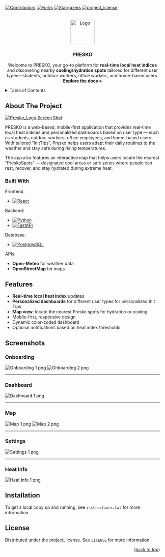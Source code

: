 <a id="readme-top"></a>

[![Contributors][contributors-shield]][contributors-url]
[![Forks][forks-shield]][forks-url]
[![Stargazers][stars-shield]][stars-url]
[![project_license][license-shield]][license-url]

<!-- PROJECT LOGO -->
<br />
<div align="center">
  <a href="(https://github.com/neophiles/KlimaTech">
    <img src="frontend/public/logo/presko-logo.png" alt="Logo" width="80" height="auto">
  </a>

<h3 align="center">PRESKO</h3>

  <p align="center">
    Welcome to PRESKO, your go-to platform for <b>real-time local heat indices</b> and discovering nearby <b>cooling/hydration spots</b> tailored for different user types—students, outdoor workers, office workers, and home-based users.
    <br />
    <a href="https://github.com/neophiles/KlimaTech"><strong>Explore the docs »</strong></a>
    <br />
</div>



<!-- TABLE OF CONTENTS -->
<details>
  <summary>Table of Contents</summary>
  <ol>
    <li>
      <a href="#about-the-project">About The Project</a>
      <ul>
        <li><a href="#built-with">Built With</a></li>
      </ul>
    </li>
    <li><a href="#features">Features</a></li>
    <li><a href="#screenshots">Screenshots</a></li>
    <li><a href="#installation">Installation</a></li>
    <li><a href="#license">License</a></li>
    <li><a href="#contact">Contact</a></li>
  </ol>
</details>


<!-- ABOUT THE PROJECT -->
## About The Project

[![Presko_Logo Screen Shot][Presko-screenshot]](https://github.com/neophiles/KlimaTech/blob/main/frontend/public/logo/name_logo.png)

PRESKO is a web-based, mobile-first application that provides real-time local heat indices and personalized dashboards based on user type — such as students, outdoor workers, office employees, and home-based users.
With tailored “InitTips”, Presko helps users adapt their daily routines to the weather and stay safe during rising temperatures.

The app also features an interactive map that helps users locate the nearest “PreskoSpots” — designated cool areas or safe zones where people can rest, recover, and stay hydrated during extreme heat.


### Built With

Frontend:
- [![React][React.js]][React-url]

Backend:
- [![Python][Python]][Python-url]
- [![FastAPI][FastAPI]][FastAPI-url]

Database:
- [![PostgresSQL][Postgres]][Postgres-url]

APIs:
- **Open-Meteo** for weather data
- **OpenStreetMap** for maps


<!-- FEATURES -->

## Features
- **Real-time local heat index** updates
- **Personalized dashboards** for different user types for personalized Init Tips.
- **Map view**: locate the nearest Presko spots for hydration or cooling
- Mobile-first, responsive design
- Dynamic color-coded dashboard 
- Optional notifications based on heat index thresholds


<!-- SCREENSHOTS -->
## Screenshots

<div>
  <h3>Onboarding</h3>
    <span><img src="demo_screenshots/Onboarding1.png" alt="Onboarding 1 png"> 
    <img src="demo_screenshots/Onboarding2.png" alt="Onboarding 2 png"> </span>
  <hr>
  <h3>Dashboard</h3>
    <img src="demo_screenshots/Dashboard1.png" alt="Dashboard 1 png">
  <hr>
  <h3>Map</h3>
    <img src="demo_screenshots/Map1.png" alt="Map 1 png">
  <img src="demo_screenshots/Map2.png" alt="Map 2 png">
  <hr>
  <h3>Settings</h3>
    <img src="demo_screenshots/Settings1.png" alt="Settings 1 png">
  <hr>
  <h3>Heat Info</h3>
    <img src="demo_screenshots/HeatInfo1.png" alt="Heat Info 1 png">
</div>

<!-- INSTALLATION -->
## Installation

To get a local copy up and running, see `instructions.txt` for more information.

<!-- LICENSE -->
## License

Distributed under the project_license. See `LICENSE` for more information.

<p align="right">(<a href="#readme-top">back to top</a>)</p>





<!-- MARKDOWN LINKS & IMAGES -->
<!-- https://www.markdownguide.org/basic-syntax/#reference-style-links -->
[contributors-shield]: https://img.shields.io/github/contributors/neophiles/KlimaTech.svg?style=for-the-badge
[contributors-url]: https://github.com/neophiles/KlimaTech/graphs/contributors
[forks-shield]: https://img.shields.io/github/forks/neophiles/KlimaTech.svg?style=for-the-badge
[forks-url]: https://github.com/neophiles/KlimaTech/network/members
[stars-shield]: https://img.shields.io/github/stars/neophiles/KlimaTech.svg?style=for-the-badge
[stars-url]: https://github.com/neophiles/KlimaTech/stargazers
[license-shield]: https://img.shields.io/github/license/neophiles/KlimaTech.svg?style=for-the-badge
[license-url]: https://github.com/neophiles/KlimaTech/blob/main/LICENSE
[Presko-screenshot]: frontend/public/logo/name_logo.png
<!-- Shields.io badges-->
[React.js]: https://img.shields.io/badge/React-20232A?style=for-the-badge&logo=react&logoColor=61DAFB
[React-url]: https://reactjs.org/
[Postgres]: https://img.shields.io/badge/Postgres-%23316192.svg?logo=postgresql&logoColor=white
[Postgres-url]: https://www.postgresql.org
[FastAPI]: https://img.shields.io/badge/FastAPI-009485.svg?logo=fastapi&logoColor=white
[FastAPI-url]: https://fastapi.tiangolo.com
[Python]: https://img.shields.io/badge/Python-3776AB?logo=python&logoColor=fff
[Python-url]: https://www.python.org
